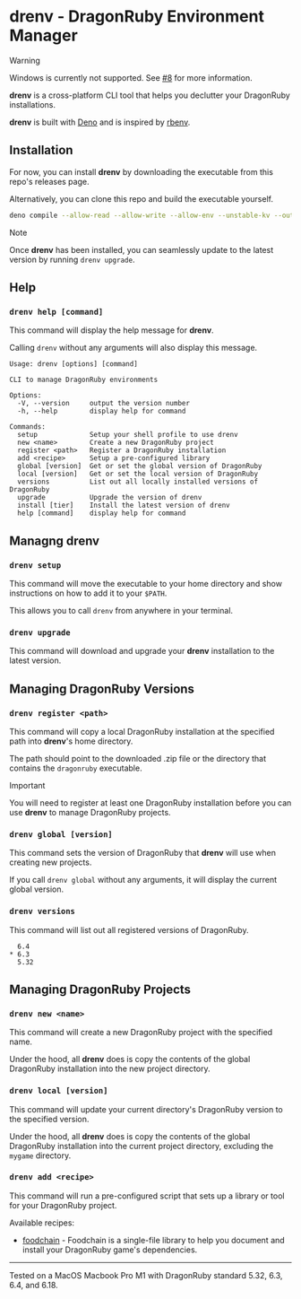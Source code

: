 # drenv - DragonRuby Environment Manager

> [!WARNING]
> Windows is currently not supported. See
> [#8](https://github.com/Nitemaeric/drenv/issues/8) for more information.

**drenv** is a cross-platform CLI tool that helps you declutter your DragonRuby
installations.

**drenv** is built with [Deno](https://deno.com) and is inspired by
[rbenv](https://rbenv.org).

## Installation

For now, you can install **drenv** by downloading the executable from this
repo's releases page.

Alternatively, you can clone this repo and build the executable yourself.

```sh
deno compile --allow-read --allow-write --allow-env --unstable-kv --output=builds/drenv --target=aarch64-apple-darwin main.ts
```

> [!NOTE]
> Once **drenv** has been installed, you can seamlessly update to the latest
> version by running `drenv upgrade`.

## Help

### `drenv help [command]`

This command will display the help message for **drenv**.

Calling `drenv` without any arguments will also display this message.

```
Usage: drenv [options] [command]

CLI to manage DragonRuby environments

Options:
  -V, --version     output the version number
  -h, --help        display help for command

Commands:
  setup             Setup your shell profile to use drenv
  new <name>        Create a new DragonRuby project
  register <path>   Register a DragonRuby installation
  add <recipe>      Setup a pre-configured library
  global [version]  Get or set the global version of DragonRuby
  local [version]   Get or set the local version of DragonRuby
  versions          List out all locally installed versions of DragonRuby
  upgrade           Upgrade the version of drenv
  install [tier]    Install the latest version of drenv
  help [command]    display help for command
```

## Managng **drenv**

### `drenv setup`

This command will move the executable to your home directory and show
instructions on how to add it to your `$PATH`.

This allows you to call `drenv` from anywhere in your terminal.

### `drenv upgrade`

This command will download and upgrade your **drenv** installation to the latest
version.

## Managing DragonRuby Versions

### `drenv register <path>`

This command will copy a local DragonRuby installation at the specified path
into **drenv**'s home directory.

The path should point to the downloaded .zip file or the directory that contains
the `dragonruby` executable.

> [!IMPORTANT]
> You will need to register at least one DragonRuby installation before you can
> use **drenv** to manage DragonRuby projects.

### `drenv global [version]`

This command sets the version of DragonRuby that **drenv** will use when
creating new projects.

If you call `drenv global` without any arguments, it will display the current
global version.

### `drenv versions`

This command will list out all registered versions of DragonRuby.

```
  6.4
* 6.3
  5.32
```

## Managing DragonRuby Projects

### `drenv new <name>`

This command will create a new DragonRuby project with the specified name.

Under the hood, all **drenv** does is copy the contents of the global DragonRuby
installation into the new project directory.

### `drenv local [version]`

This command will update your current directory's DragonRuby version to the
specified version.

Under the hood, all **drenv** does is copy the contents of the global DragonRuby
installation into the current project directory, excluding the `mygame`
directory.

### `drenv add <recipe>`

This command will run a pre-configured script that sets up a library or tool for
your DragonRuby project.

Available recipes:

- [foodchain](https://github.com/pvande/foodchain) - Foodchain is a single-file
  library to help you document and install your DragonRuby game's dependencies.

---

Tested on a MacOS Macbook Pro M1 with DragonRuby standard 5.32, 6.3, 6.4, and
6.18.
